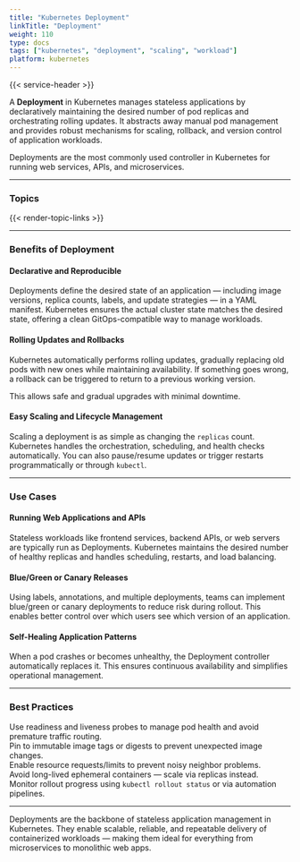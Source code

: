 ```yaml
---
title: "Kubernetes Deployment"
linkTitle: "Deployment"
weight: 110
type: docs
tags: ["kubernetes", "deployment", "scaling", "workload"]
platform: kubernetes
---
```


{{< service-header >}}

A **Deployment** in Kubernetes manages stateless applications by declaratively maintaining the desired number of pod replicas and orchestrating rolling updates. It abstracts away manual pod management and provides robust mechanisms for scaling, rollback, and version control of application workloads.

Deployments are the most commonly used controller in Kubernetes for running web services, APIs, and microservices.

---

### Topics

{{< render-topic-links >}}

---

### Benefits of Deployment

#### Declarative and Reproducible

Deployments define the desired state of an application — including image versions, replica counts, labels, and update strategies — in a YAML manifest. Kubernetes ensures the actual cluster state matches the desired state, offering a clean GitOps-compatible way to manage workloads.

#### Rolling Updates and Rollbacks

Kubernetes automatically performs rolling updates, gradually replacing old pods with new ones while maintaining availability. If something goes wrong, a rollback can be triggered to return to a previous working version.

This allows safe and gradual upgrades with minimal downtime.

#### Easy Scaling and Lifecycle Management

Scaling a deployment is as simple as changing the `replicas` count. Kubernetes handles the orchestration, scheduling, and health checks automatically. You can also pause/resume updates or trigger restarts programmatically or through `kubectl`.

---

### Use Cases

#### Running Web Applications and APIs

Stateless workloads like frontend services, backend APIs, or web servers are typically run as Deployments. Kubernetes maintains the desired number of healthy replicas and handles scheduling, restarts, and load balancing.

#### Blue/Green or Canary Releases

Using labels, annotations, and multiple deployments, teams can implement blue/green or canary deployments to reduce risk during rollout. This enables better control over which users see which version of an application.

#### Self-Healing Application Patterns

When a pod crashes or becomes unhealthy, the Deployment controller automatically replaces it. This ensures continuous availability and simplifies operational management.

---

### Best Practices

Use readiness and liveness probes to manage pod health and avoid premature traffic routing.  
Pin to immutable image tags or digests to prevent unexpected image changes.  
Enable resource requests/limits to prevent noisy neighbor problems.  
Avoid long-lived ephemeral containers — scale via replicas instead.  
Monitor rollout progress using `kubectl rollout status` or via automation pipelines.

---

Deployments are the backbone of stateless application management in Kubernetes. They enable scalable, reliable, and repeatable delivery of containerized workloads — making them ideal for everything from microservices to monolithic web apps.
